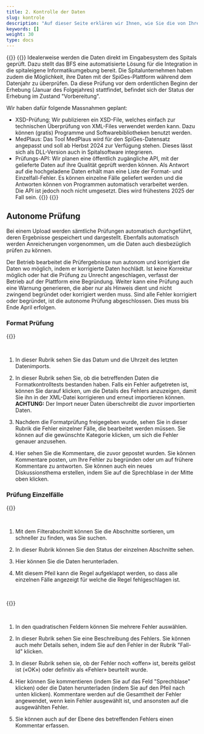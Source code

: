 ```yaml
---
title: 2. Kontrolle der Daten
slug: kontrole
description: "Auf dieser Seite erklären wir Ihnen, wie Sie die von Ihrer Spitalstandort in die SpiGes-Plattform importierten Daten kontrollieren können."
keywords: []
weight: 30
type: docs
---
```


{{<alert title="Prüfung an der Quelle" color="info">}}
{{<markdown>}}
Idealerweise werden die Daten direkt im Eingabesystem des Spitals geprüft. Dazu stellt das BFS eine automatisierte Lösung für die Integration in die spitaleigene Informatikumgebung bereit. Die Spitalunternehmen haben zudem die Möglichkeit, ihre Daten mit der SpiGes-Plattform während dem Datenjahr zu überprüfen. Da diese Prüfung vor dem ordentlichen Beginn der Erhebung (Januar des Folgejahres) stattfindet, befindet sich der Status der Erhebung im Zustand "Vorbereitung".

Wir haben dafür folgende Massnahmen geplant:

- XSD-Prüfung: Wir publizieren ein XSD-File, welches einfach zur technischen Überprüfung von XML-Files verwendet werden kann. Dazu können (gratis) Programme und Softwarebibliotheken benutzt werden.
- MedPlaus: Das Tool MedPlaus wird für den SpiGes-Datensatz angepasst und soll ab Herbst 2024 zur Verfügung stehen. Dieses lässt sich als DLL-Version auch in Spitalsoftware integrieren.
- Prüfungs-API: Wir planen eine öffentlich zugängliche API, mit der gelieferte Daten auf ihre Qualität geprüft werden können. Als Antwort auf die hochgeladene Daten erhält man eine Liste der Format- und Einzelfall-Fehler. Es können einzelne Fälle geliefert werden und die Antworten können von Programmen automatisch verarbeitet werden. Die API ist jedoch noch nicht umgesetzt. Dies wird frühestens 2025 der Fall sein.
{{</markdown>}}
{{</alert>}}

## Autonome Prüfung

Bei einem Upload werden sämtliche Prüfungen automatisch durchgeführt, deren Ergebnisse gespeichert und dargestellt. Ebenfalls automatisch werden Anreicherungen vorgenommen, um die Daten auch diesbezüglich prüfen zu können.

Der Betrieb bearbeitet die Prüfergebnisse nun autonom und korrigiert die Daten wo möglich, indem er korrigierte Daten hochlädt. Ist keine Korrektur möglich oder hat die Prüfung zu Unrecht angeschlagen, verfasst der Betrieb auf der Plattform eine Begründung. Weiter kann eine Prüfung auch eine Warnung generieren, die aber nur als Hinweis dient und nicht zwingend begründet oder korrigiert werden muss. Sind alle Fehler korrigiert oder begründet, ist die autonome Prüfung abgeschlossen. Dies muss bis Ende April erfolgen.

### Format Prüfung

{{<insertImage image="test_format.png" class="edge max-w-90">}}

&nbsp;

1. In dieser Rubrik sehen Sie das Datum und die Uhrzeit des letzten Datenimports.

2. In dieser Rubrik sehen Sie, ob die betreffenden Daten die Formatkontrolltests bestanden haben. Falls ein Fehler aufgetreten ist, können Sie darauf klicken, um die Details des Fehlers anzuzeigen, damit Sie ihn in der XML-Datei korrigieren und erneut importieren können. **ACHTUNG:** Der Import neuer Daten überschreibt die zuvor importierten Daten.

3. Nachdem die Formatprüfung freigegeben wurde, sehen Sie in dieser Rubrik die Fehler einzelner Fälle, die bearbeitet werden müssen. Sie können auf die gewünschte Kategorie klicken, um sich die Fehler genauer anzusehen.

4. Hier sehen Sie die Kommentare, die zuvor gepostet wurden. Sie können Kommentare posten, um Ihre Fehler zu begründen oder um auf frühere Kommentare zu antworten. Sie können auch ein neues Diskussionsthema erstellen, indem Sie auf die Sprechblase in der Mitte oben klicken.

### Prüfung Einzelfälle

{{<insertImage image="controle.png" class="edge max-w-90">}}

&nbsp;

1. Mit dem Filterabschnitt können Sie die Abschnitte sortieren, um schneller zu finden, was Sie suchen.

2. In dieser Rubrik können Sie den Status der einzelnen Abschnitte sehen.

3. Hier können Sie die Daten herunterladen.

4. Mit diesem Pfeil kann die Regel aufgeklappt werden, so dass alle einzelnen Fälle angezeigt für welche die Regel fehlgeschlagen ist.

&nbsp;

{{<insertImage image="controle_detail.png" class="edge max-w-90">}}

&nbsp;

1. In den quadratischen Feldern können Sie mehrere Fehler auswählen.

2. In dieser Rubrik sehen Sie eine Beschreibung des Fehlers. Sie können auch mehr Details sehen, indem Sie auf den Fehler in der Rubrik "Fall-Id" klicken.

3. In dieser Rubrik sehen sie, ob der Fehler noch «offen» ist, bereits gelöst ist («OK») oder definitiv als «Fehler» beurteilt wurde.

4. Hier können Sie kommentieren (indem Sie auf das Feld "Sprechblase" klicken) oder die Daten herunterladen (indem Sie auf den Pfeil nach unten klicken). Kommentare werden auf die Gesamtheit der Fehler angewendet, wenn kein Fehler ausgewählt ist, und ansonsten auf die ausgewählten Fehler.

5. Sie können auch auf der Ebene des betreffenden Fehlers einen Kommentar erfassen.
